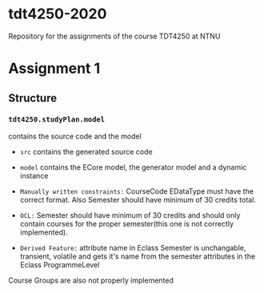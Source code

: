 # tdt4250-2020
Repository for the assignments of the course TDT4250 at NTNU

# Assignment 1
## Structure
### `tdt4250.studyPlan.model`
contains the source code and the model
* `src` contains the generated source code
* `model` contains the ECore model, the generator model and a dynamic instance

* `Manually written constraints:` CourseCode EDataType must have the correct format. Also Semester should have minimum of 30 credits total.
* `OCL:` Semester should have minimum of 30 credits and should only contain courses for the proper semester(this one is not correctly implemented).
* `Derived Feature:` attribute name in Eclass Semester is unchangable, transient, volatile and gets it's name from the semester attributes in the Eclass ProgrammeLevel

Course Groups are also not properly implemented